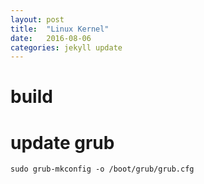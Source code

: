 ```yaml
---
layout: post
title:  "Linux Kernel"
date:   2016-08-06 
categories: jekyll update
---
```



# build 

# update grub
	sudo grub-mkconfig -o /boot/grub/grub.cfg  
